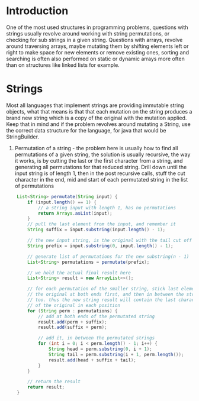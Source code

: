 # Introduction

One of the most used structures in programming problems, questions with strings
usually revolve around working with string permutations, or checking for sub
strings in a given string. Questions with arrays, revolve around traversing
arrays, maybe mutating them by shifting elements left or right to make space for
new elements or remove existing ones, sorting and searching is often also
performed on static or dynamic arrays more often than on structures like linked
lists for example.

# Strings

Most all languages that implement strings are providing immutable string
objects, what that means is that that each mutation on the string produces a
brand new string which is a copy of the original with the mutation applied. Keep
that in mind and if the problem revolves around mutating a String, use the
correct data structure for the language, for java that would be StringBuilder.

1. Permutation of a string - the problem here is usually how to find all
   permutations of a given string, the solution is usually recursive, the way it
   works, is by cutting the last or the first character from a string, and
   generating all permutations for that reduced string. Drill down until the
   input string is of length 1, then in the post recursive calls, stuff the cut
   character in the end, mid and start of each permutated string in the list of
   permutations

```java
    List<String> permutate(String input) {
        if (input.length() == 1) {
            // a string input with length 1, has no permutations
            return Arrays.asList(input);
        }
        // pull the last element from the input, and remember it
        String suffix = input.substring(input.length() - 1);

        // the new input string, is the original with the tail cut off
        String prefix = input.substring(0, input.length() - 1);

        // generate list of permutations for the new substring(n - 1)
        List<String> permutations = permutate(prefix);

        // we hold the actual final result here
        List<String> result = new ArrayList<>();

        // for each permutation of the smaller string, stick last element of
        // the original at both ends first, and then in between the string
        // too. thus the new string result will contain the last character
        // of the original in each position
        for (String perm : permutations) {
            // add at both ends of the permutated string
            result.add(perm + suffix);
            result.add(suffix + perm);

            // add it, in between the permutated strings
            for (int i = 0; i < perm.length() - 1; i++) {
                String head = perm.substring(0, i + 1);
                String tail = perm.substring(i + 1, perm.length());
                result.add(head + suffix + tail);
            }
        }

        // return the result
        return result;
    }
```
